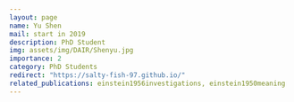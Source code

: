 ```yaml
---
layout: page
name: Yu Shen
mail: start in 2019
description: PhD Student
img: assets/img/DAIR/Shenyu.jpg
importance: 2
category: PhD Students
redirect: "https://salty-fish-97.github.io/"
related_publications: einstein1956investigations, einstein1950meaning
---
```

